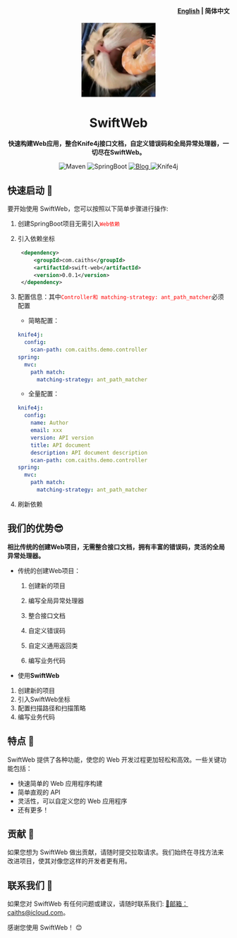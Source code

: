 <h4 align="right"><a href="README.md">English</a> | </strong> 简体中文</strong></h4>

<p align="center">
    <img src="favicon.jpg" width="168"/>
</p>

<h1 align="center">SwiftWeb</h1>
<p align="center"><strong>快速构建Web应用，整合Knife4j接口文档，自定义错误码和全局异常处理器，一切尽在SwiftWeb。</strong></p>

<div align="center">
    <img alt="Maven" src="https://raster.shields.io/badge/Maven-3.8.1-red.svg"/>
    <img alt="SpringBoot" src="https://raster.shields.io/badge/SpringBoot-2.7+-green.svg"/>
    <a href="https://blog.caiths.com/">
        <img alt="Blog" src="https://raster.shields.io/badge/Blog-在虎-blue.svg"/>
    </a>
    <img alt="Knife4j" src="https://raster.shields.io/badge/Knife4j-3.0+-orange.svg"/>
</div>

## 快速启动 🏁

要开始使用 SwiftWeb，您可以按照以下简单步骤进行操作:

1. 创建SpringBoot项目无需引入<span style="color:red">`Web依赖`</span>

2. 引入依赖坐标

   ```xml
    <dependency>
        <groupId>com.caiths</groupId>
        <artifactId>swift-web</artifactId>
        <version>0.0.1</version>
    </dependency>
   ```

3. 配置信息：其中<span style="color:red">`Controller和 matching-strategy: ant_path_matcher`</span>必须配置

   - 简略配置：

   ```yml
   knife4j:
     config:
       scan-path: com.caiths.demo.controller
   spring:
     mvc:
       path match:
         matching-strategy: ant_path_matcher
   ```

   - 全量配置：

   ```yml
   knife4j:
     config:
       name: Author
       email: xxx
       version: API version
       title: API document
       description: API document description
       scan-path: com.caiths.demo.controller
   spring:
     mvc:
       path match:
         matching-strategy: ant_path_matcher
   ```

 4. 刷新依赖

## 我们的优势😎

  **相比传统的创建Web项目，无需整合接口文档，拥有丰富的错误码，灵活的全局异常处理器。**

- 传统的创建Web项目：

  1. 创建新的项目

  2. 编写全局异常处理器

  3. 整合接口文档

  4. 自定义错误码

  5. 自定义通用返回类

  6. 编写业务代码

-  使用**SwiftWeb**
  1. 创建新的项目
  2. 引入SwiftWeb坐标
  3. 配置扫描路径和扫描策略
  4. 编写业务代码

## 特点 🌟

SwiftWeb 提供了各种功能，使您的 Web 开发过程更加轻松和高效。一些关键功能包括：

- 快速简单的 Web 应用程序构建
- 简单直观的 API
- 灵活性，可以自定义您的 Web 应用程序
- 还有更多！

## 贡献 🤝

如果您想为 SwiftWeb 做出贡献，请随时提交拉取请求。我们始终在寻找方法来改进项目，使其对像您这样的开发者更有用。

## 联系我们 📩

如果您对 SwiftWeb 有任何问题或建议，请随时联系我们: [📩邮箱：caiths@icloud.com](mailto:caiths@icloud.com)。

感谢您使用 SwiftWeb！ 😊

